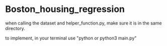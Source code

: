 # Boston_housing_regression
when calling the dataset and helper_function.py, make sure it is in the same directory. 

to implement, in your terminal use "python or python3 main.py" 

